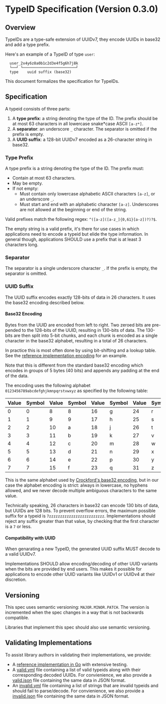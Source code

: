 # TypeID Specification (Version 0.3.0)

## Overview

TypeIDs are a type-safe extension of UUIDv7, they encode UUIDs in base32 and add a type prefix.

Here's an example of a TypeID of type `user`:

```
  user_2x4y6z8a0b1c2d3e4f5g6h7j8k
  └──┘ └────────────────────────┘
  type    uuid suffix (base32)
```

This document formalizes the specification for TypeIDs.

## Specification

A typeid consists of three parts:

1. A **type prefix**: a string denoting the type of the ID. The prefix should be
   at most 63 characters in all lowercase snake*case ASCII `[a-z*]`.
1. A **separator**: an underscore `_` character. The separator is omitted if the prefix is empty.
1. A **UUID suffix**: a 128-bit UUIDv7 encoded as a 26-character string in base32.

### Type Prefix

A type prefix is a string denoting the type of the ID.
The prefix must:

- Contain at most 63 characters.
- May be empty.
- If not empty:
  - Must contain only lowercase alphabetic ASCII characters `[a-z]`, or an underscore `_`.
  - Must start and end with an alphabetic character `[a-z]`. Underscores are not allowed at the beginning or end of the string.

Valid prefixes match the following
regex: `^([a-z]([a-z_]{0,61}[a-z])?)?$`.

The empty string is a valid prefix, it's there for use cases in which
applications need to encode a typeid but elide the type information. In general though,
applications SHOULD use a prefix that is at least 3 characters long.

### Separator

The separator is a single underscore character `_`. If the prefix is empty, the separator
is omitted.

### UUID Suffix

The UUID suffix encodes exactly 128-bits of data in 26 characters. It uses the base32
encoding described below.

#### Base32 Encoding

Bytes from the UUID are encoded from left to right. Two zeroed bits are pre-pended
to the 128-bits of the UUID, resulting in 130-bits of data. The 130-bits are then
split into 5-bit chunks, and each chunk is encoded as a single character in the
base32 alphabet, resulting in a total of 26 characters.

In practice this is most often done by using bit-shifting and a lookup table. See
the [reference implementation encoding](https://github.com/jetify-com/typeid-go/blob/main/base32/base32.go)
for an example.

Note that this is different from the standard base32 encoding which encodes in
groups of 5 bytes (40 bits) and appends any padding at the end of the data.

The encoding uses the following alphabet `0123456789abcdefghjkmnpqrstvwxyz` as
specified by the following table:

| Value | Symbol | Value | Symbol | Value | Symbol | Value | Symbol |
| ----- | ------ | ----- | ------ | ----- | ------ | ----- | ------ |
| 0     | 0      | 8     | 8      | 16    | g      | 24    | r      |
| 1     | 1      | 9     | 9      | 17    | h      | 25    | s      |
| 2     | 2      | 10    | a      | 18    | j      | 26    | t      |
| 3     | 3      | 11    | b      | 19    | k      | 27    | v      |
| 4     | 4      | 12    | c      | 20    | m      | 28    | w      |
| 5     | 5      | 13    | d      | 21    | n      | 29    | x      |
| 6     | 6      | 14    | e      | 22    | p      | 30    | y      |
| 7     | 7      | 15    | f      | 23    | q      | 31    | z      |

This is the same alphabet used by [Crockford's base32 encoding](https://www.crockford.com/base32.html),
but in our case the alphabet encoding is strict: always in lowercase, no hyphens allowed,
and we never decode multiple ambiguous characters to the same value.

Technically speaking, 26 characters in base32 can encode 130 bits of data, but UUIDs
are 128 bits. To prevent overflow errors, the maximum possible suffix for a typeid
is `7zzzzzzzzzzzzzzzzzzzzzzzzz`. Implementations should reject any suffix greater than
that value, by checking that the first character is a `7` or less.

#### Compatibility with UUID

When genarating a new TypeID, the generated UUID suffix MUST decode to a valid UUIDv7.

Implementations SHOULD allow encoding/decoding of other UUID variants when the
bits are provided by end users. This makes it possible for applications to encode
other UUID variants like UUIDv1 or UUIDv4 at their discretion.

## Versioning

This spec uses semantic versioning: `MAJOR.MINOR.PATCH`. The version is incremented
when the spec changes in a way that is not backwards compatible.

Libraries that implement this spec should also use semantic versioning.

## Validating Implementations

To assist library authors in validating their implementations, we provide:

- A [reference implementation in Go](https://github.com/jetify-com/typeid-go)
  with extensive testing.
- A [valid.yml](valid.yml) file containing a list of valid typeids along
  with their corresponding decoded UUIDs. For convienience, we also provide
  a [valid.json](valid.json) file containing the same data in JSON format.
- An [invalid.yml](invalid.yml) file containing a list of strings that are
  invalid typeids and should fail to parse/decode. For convienience, we also
  provide a [invalid.json](invalid.json) file containing the same data in
  JSON format.
